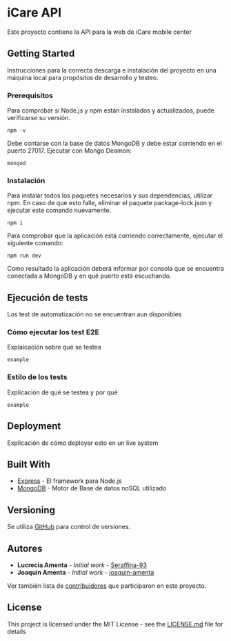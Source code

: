 # iCare API

Este proyecto contiene la API para la web de iCare mobile center

## Getting Started

Instrucciones para la correcta descarga e instalación del proyecto en una máquina local para propósitos de desarrollo y testeo.

### Prerequisitos

Para comprobar si Node.js y npm están instalados y actualizados, puede verificarse su versión.

```
npm -v
```

Debe contarse con la base de datos MongoDB y debe estar corriendo en el puerto 27017. Ejecutar con Mongo Deamon:

```
mongod
```

### Instalación

Para instalar todos los paquetes necesarios y sus dependencias, utilizar npm. En caso de que esto falle, eliminar el paquete package-lock.json y ejecutar este comando nuevamente.

```
npm i
```

Para comprobar que la aplicación está corriendo correctamente, ejecutar el siguiente comando:

```
npm run dev
```

Como resultado la aplicación deberá informar por consola que se encuentra conectada a MongoDB y en qué puerto está escuchando. 

## Ejecución de tests

Los test de automatización no se encuentran aun disponibles

### Cómo ejecutar los test E2E

Explaicación sobre qué se testea

```
example
```

### Estilo de los tests

Explicación de qué se testea y por qué

```
example
```

## Deployment

Explicación de cómo deployar esto en un live system

## Built With

* [Express](https://www.npmjs.com/package/express) - El framework para Node.js
* [MongoDB](https://www.mongodb.com/cloud/atlas) - Motor de Base de datos noSQL utilizado

## Versioning

Se utiliza [GitHub](http://github.com/) para control de versiones. 

## Autores

* **Lucrecia Amenta** - *Initial work* - [Seraffina-93](https://github.com/Seraffina-93)
* **Joaquin Amenta** - *Initial work* - [joaquin-amenta](https://https://github.com/joaquin-amenta)


Ver también lista de [contribuidores](https://github.com/Seraffina-93/iCare-API/contributors) que participaron en este proyecto.

## License

This project is licensed under the MIT License - see the [LICENSE.md](LICENSE.md) file for details


